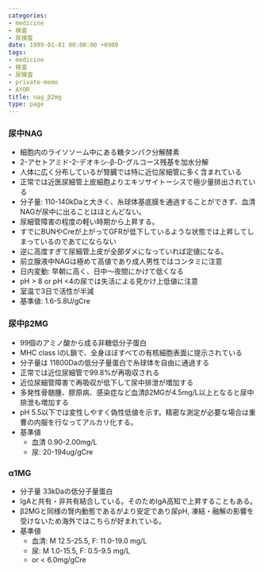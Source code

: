 ```yaml
---
categories:
- medicine
- 検査
- 尿検査
date: 1999-01-01 00:00:00 +0900
tags:
- medicine
- 検査
- 尿検査
- private-memo
- AYOR
title: nag_β2mg
type: page
---
```


### 尿中NAG

- 細胞内のライソソーム中にある糖タンパク分解酵素
- 2-アセトアミド-2-デオキシ-β-D-グルコース残基を加水分解
- 人体に広く分布しているが腎臓では特に近位尿細管に多く含まれている
- 正常では近医尿細管上皮細胞よりエキソサイトーシスで極少量排出されている
- 分子量:
    110-140kDaと大きく、糸球体基底膜を通過することができず、血清NAGが尿中に出ることはほとんどない。
- 尿細管障害の程度の軽い時期から上昇する。
- すでにBUNやCreが上がってGFRが低下しているような状態では上昇してしまっているのであてにならない
- 逆に高度すぎて尿細管上皮が全部ダメになっていれば定値になる。
- 前立腺液中NAGは極めて高値であり成人男性ではコンタミに注意
- 日内変動: 早朝に高く、日中〜夜間にかけて低くなる
- pH \> 8 or pH \<4の尿では失活による見かけ上低値に注意
- 室温で3日で活性が半減
- 基準値: 1.6-5.8U/gCre

### 尿中β2MG

- 99個のアミノ酸から成る非糖低分子蛋白
- MHC class IのL鎖で、全身ほぼすべての有核細胞表面に提示されている
- 分子量は 11800Daの低分子量蛋白で糸球体を自由に通過する
- 正常では近位尿細管で99.8%が再吸収される
- 近位尿細管障害で再吸収が低下して尿中排泄が増加する
- 多発性骨髄腫、膠原病、感染症など血清β2MGが4.5mg/L以上となると尿中排泄も増加する
- pH
    5.5以下では変性しやすく偽性低値を示す。精密な測定が必要な場合は重曹の内服を行なってアルカリ化する。
- 基準値
  - 血清 0.90-2.00mg/L
  - 尿: 20-194ug/gCre

### α1MG

- 分子量 33kDaの低分子量蛋白
- IgAと共有・非共有結合している。そのためIgA高知で上昇することもある。
- β2MGと同様の腎内動態であるがより安定であり尿pH,
    凍結・融解の影響を受けないため海外ではこちらが好まれている。
- 基準値
  - 血清: M 12.5-25.5, F: 11.0-19.0 mg/L
  - 尿: M 1.0-15.5, F: 0.5-9.5 mg/L
  - or \< 6.0mg/gCre
